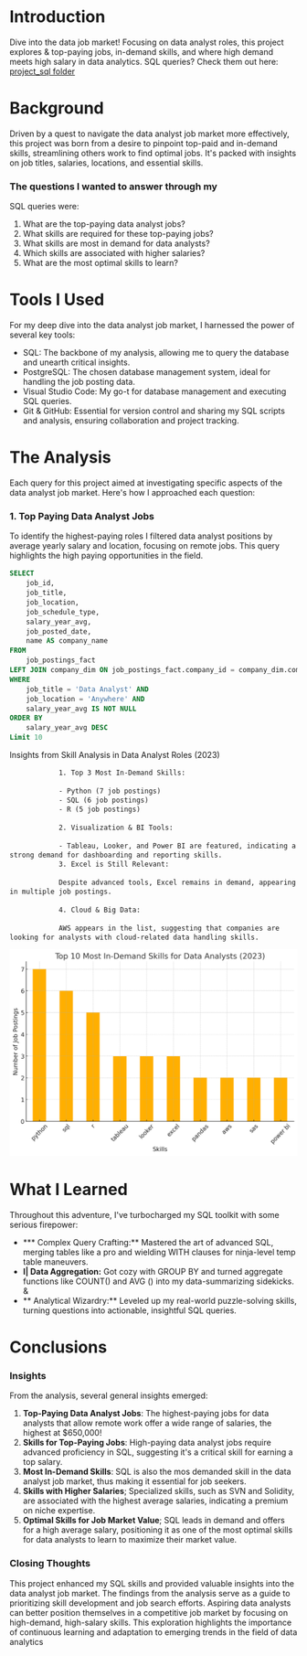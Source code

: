 # Introduction
Dive into the data job market! Focusing on data analyst roles, this project explores & top-paying jobs, in-demand skills, and where high demand meets high salary in data analytics.
SQL queries? Check them out here: [project_sql folder](/project_sql/)
# Background
Driven by a quest to navigate the data analyst job market more effectively, this project was born from a desire to pinpoint top-paid and in-demand skills, streamlining others work to find optimal jobs.
It's packed with insights on job titles, salaries, locations, and essential skills.
### The questions I wanted to answer through my
SQL queries were:
1. What are the top-paying data analyst jobs?
2. What skills are required for these top-paying jobs?
3. What skills are most in demand for data analysts?
4. Which skills are
associated with higher
salaries?
5. What are the most optimal skills to learn?

# Tools I Used

For my deep dive into the data analyst job market, I harnessed the power of several key tools:
- SQL: The backbone of my analysis, allowing me to query the database and unearth critical insights.
- PostgreSQL: The chosen database management system, ideal for handling the job posting data.
- Visual Studio Code: My go-t for database management and executing SQL queries.
- Git & GitHub: Essential for version control and sharing my SQL scripts and analysis, ensuring collaboration and project tracking.
# The Analysis
Each query for this project aimed at investigating specific aspects of the data analyst job market.
Here's how I approached each question:

### 1. Top Paying Data Analyst Jobs
To identify the highest-paying roles I filtered data analyst positions by average yearly salary and location, focusing on remote jobs. This query highlights the high paying opportunities in the field.
```SQl
SELECT
    job_id,
    job_title,
    job_location,
    job_schedule_type,
    salary_year_avg,
    job_posted_date,
    name AS company_name
FROM
    job_postings_fact
LEFT JOIN company_dim ON job_postings_fact.company_id = company_dim.company_id
WHERE
    job_title = 'Data Analyst' AND 
    job_location = 'Anywhere' AND
    salary_year_avg IS NOT NULL
ORDER BY
    salary_year_avg DESC
Limit 10
```

Insights from Skill Analysis in Data Analyst Roles (2023)

                1. Top 3 Most In-Demand Skills:

                - Python (7 job postings)
                - SQL (6 job postings)
                - R (5 job postings)
                
                2. Visualization & BI Tools:

                - Tableau, Looker, and Power BI are featured, indicating a strong demand for dashboarding and reporting skills.
                3. Excel is Still Relevant:

                Despite advanced tools, Excel remains in demand, appearing in multiple job postings.
                
                4. Cloud & Big Data:

                AWS appears in the list, suggesting that companies are looking for analysts with cloud-related data handling skills.

![Top Paying Roles](assets/1.png)
# What I Learned
Throughout this adventure, I've turbocharged my SQL toolkit with some serious firepower:
- *** Complex Query Crafting:** Mastered the art of advanced SQL, merging tables like a pro and wielding WITH clauses for ninja-level temp table maneuvers.
- **I| Data Aggregation:** Got cozy with GROUP BY and turned aggregate functions like COUNT() and AVG () into my data-summarizing sidekicks. &
- ** Analytical Wizardry:** Leveled up my real-world puzzle-solving skills, turning questions into actionable, insightful SQL queries.
# Conclusions
### Insights
From the analysis, several general insights emerged:
1. **Top-Paying Data Analyst Jobs**: The highest-paying jobs for data analysts that allow remote work offer a wide range of salaries, the highest at $650,000!
2. **Skills for Top-Paying Jobs**: High-paying data analyst jobs require advanced proficiency in
SQL, suggesting it's a critical skill for earning a top salary.
3. **Most In-Demand Skills**: SQL is also the mos demanded skill in the data analyst job market, thus making it essential for job seekers.
4. **Skills with Higher Salaries**; Specialized skills, such as SVN and Solidity, are associated with the highest average salaries, indicating a premium on niche expertise.
5. **Optimal Skills for Job Market Value**; SQL leads in demand and offers for a high average salary, positioning it as one of the most optimal skills for data analysts to learn to maximize their market value.
### Closing Thoughts
This project enhanced my SQL skills and provided valuable insights into the data analyst job market. The findings from the analysis serve as a guide to prioritizing skill development and job search efforts. Aspiring data analysts can better position themselves in a competitive job market by focusing on high-demand, high-salary skills. This exploration highlights the importance of continuous learning and adaptation to emerging trends in the field of data analytics